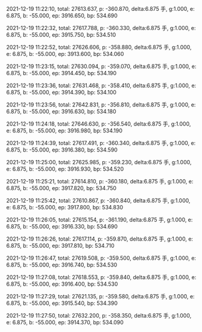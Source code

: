 2021-12-19 11:22:10, total: 27613.637, p: -360.870, delta:6.875 手, g:1.000, e: 6.875, b: -55.000, ep: 3916.650, bp: 534.690

2021-12-19 11:22:32, total: 27617.788, p: -360.330, delta:6.875 手, g:1.000, e: 6.875, b: -55.000, ep: 3915.750, bp: 534.510

2021-12-19 11:22:52, total: 27626.606, p: -358.880, delta:6.875 手, g:1.000, e: 6.875, b: -55.000, ep: 3913.600, bp: 534.060

2021-12-19 11:23:15, total: 27630.094, p: -359.070, delta:6.875 手, g:1.000, e: 6.875, b: -55.000, ep: 3914.450, bp: 534.190

2021-12-19 11:23:36, total: 27631.468, p: -358.410, delta:6.875 手, g:1.000, e: 6.875, b: -55.000, ep: 3914.390, bp: 534.100

2021-12-19 11:23:56, total: 27642.831, p: -356.810, delta:6.875 手, g:1.000, e: 6.875, b: -55.000, ep: 3916.630, bp: 534.180

2021-12-19 11:24:18, total: 27646.630, p: -356.540, delta:6.875 手, g:1.000, e: 6.875, b: -55.000, ep: 3916.980, bp: 534.190

2021-12-19 11:24:39, total: 27617.491, p: -360.340, delta:6.875 手, g:1.000, e: 6.875, b: -55.000, ep: 3916.380, bp: 534.590

2021-12-19 11:25:00, total: 27625.985, p: -359.230, delta:6.875 手, g:1.000, e: 6.875, b: -55.000, ep: 3916.930, bp: 534.520

2021-12-19 11:25:21, total: 27614.810, p: -360.180, delta:6.875 手, g:1.000, e: 6.875, b: -55.000, ep: 3917.820, bp: 534.750

2021-12-19 11:25:42, total: 27610.867, p: -360.840, delta:6.875 手, g:1.000, e: 6.875, b: -55.000, ep: 3917.800, bp: 534.830

2021-12-19 11:26:05, total: 27615.154, p: -361.190, delta:6.875 手, g:1.000, e: 6.875, b: -55.000, ep: 3916.330, bp: 534.690

2021-12-19 11:26:26, total: 27617.114, p: -359.870, delta:6.875 手, g:1.000, e: 6.875, b: -55.000, ep: 3917.810, bp: 534.710

2021-12-19 11:26:47, total: 27619.508, p: -359.500, delta:6.875 手, g:1.000, e: 6.875, b: -55.000, ep: 3916.740, bp: 534.530

2021-12-19 11:27:08, total: 27618.553, p: -359.840, delta:6.875 手, g:1.000, e: 6.875, b: -55.000, ep: 3916.400, bp: 534.530

2021-12-19 11:27:29, total: 27621.135, p: -359.580, delta:6.875 手, g:1.000, e: 6.875, b: -55.000, ep: 3915.540, bp: 534.390

2021-12-19 11:27:50, total: 27632.200, p: -358.350, delta:6.875 手, g:1.000, e: 6.875, b: -55.000, ep: 3914.370, bp: 534.090